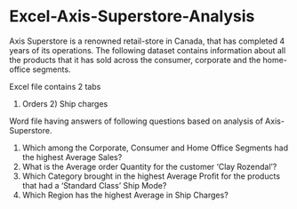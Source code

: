 # Excel-Axis-Superstore-Analysis


Axis Superstore is a renowned retail-store in Canada, that has completed 4 years of its operations. The following dataset contains information about all the products that it has sold across the consumer, corporate and the home-office segments.

Excel file contains 2 tabs 
1) Orders 2) Ship charges

Word file having answers of following questions based on analysis of Axis- Superstore. 
1) Which among the Corporate, Consumer and Home Office Segments had the highest Average Sales?
2) What is the Average order Quantity for the customer ‘Clay Rozendal’?
3) Which Category brought in the highest Average Profit for the products that had a ‘Standard Class’ Ship Mode?
4) Which Region has the highest Average in Ship Charges?
